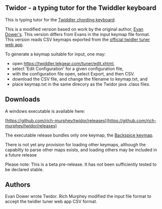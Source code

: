 ## Twidor - a typing tutor for the Twiddler keyboard

This is typing tutor for the [Twiddler chording keyboard](https://twiddler.tekgear.com/).

This is a modified version based on work by the original author,  [Evan Dower's](https://github.com/evantd).
This version differs from Evans in the input keymap file format.
This version reads CSV keymaps exported from
the [official twidler tuner web app](https://twiddler.tekgear.com/tuner/edit.xhtml).

To generate a keymap suitable for input, one may:
* open https://twiddler.tekgear.com/tuner/edit.xhtml,
* select 'Edit Configuration' for a given configuration file,
* with the configuration file open, select Export, and then CSV.
* download the CSV file, and change the filename to keymap.txt, and
* place keymap.txt in the same direcory as the Twidor java .class files.
  
## Downloads

A windows executable is available here:

[https://github.com/rich-murphey/twidor/releases](https://github.com/rich-murphey/twidor/releases)

The executable release bundles only one keymap, the [Backspice keymap](https://raw.githubusercontent.com/AlexBravo/Twiddler/master/Backspice2%20cheat%20sheet.txt).

There is not yet any provision for loading other keymaps,
although the capabilty to parse other maps exists, and loading
others may be included in a future release

Please note: This is a beta pre-release. It has not been
sufficiently tested to be declared stable.

## Authors

Evan Dower wrote Twidor.  Rich Murphey modified the input file
format to accept the twidler tuner web app CSV format.
